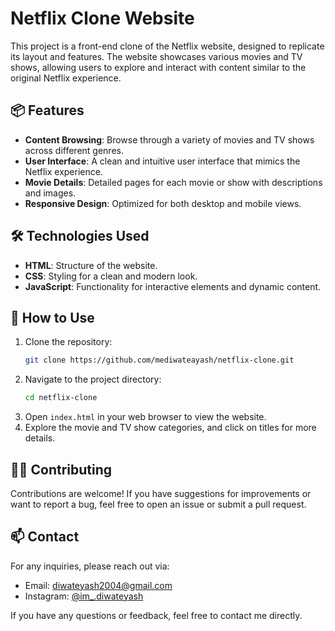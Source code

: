 # Netflix Clone Website
This project is a front-end clone of the Netflix website, designed to replicate its layout and features. The website showcases various movies and TV shows, allowing users to explore and interact with content similar to the original Netflix experience.

## 📦 Features

- **Content Browsing**: Browse through a variety of movies and TV shows across different genres.
- **User Interface**: A clean and intuitive user interface that mimics the Netflix experience.
- **Movie Details**: Detailed pages for each movie or show with descriptions and images.
- **Responsive Design**: Optimized for both desktop and mobile views.

## 🛠️ Technologies Used

- **HTML**: Structure of the website.
- **CSS**: Styling for a clean and modern look.
- **JavaScript**: Functionality for interactive elements and dynamic content.

## 📖 How to Use

1. Clone the repository:
   ```bash
   git clone https://github.com/mediwateayash/netflix-clone.git
   ```
2. Navigate to the project directory:
   ```bash
   cd netflix-clone
   ```
3. Open `index.html` in your web browser to view the website.
4. Explore the movie and TV show categories, and click on titles for more details.

## 🧑‍💻 Contributing

Contributions are welcome! If you have suggestions for improvements or want to report a bug, feel free to open an issue or submit a pull request.

## 📫 Contact

For any inquiries, please reach out via:

- Email: diwateyash2004@gmail.com
- Instagram: [@im_.diwateyash](https://www.instagram.com/im_.diwateyash)

If you have any questions or feedback, feel free to contact me directly.
